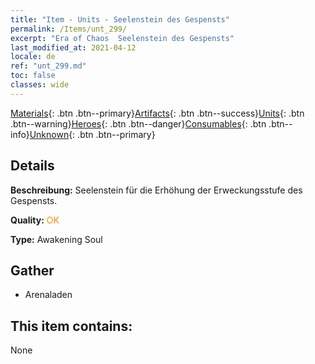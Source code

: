 ```yaml
---
title: "Item - Units - Seelenstein des Gespensts"
permalink: /Items/unt_299/
excerpt: "Era of Chaos  Seelenstein des Gespensts"
last_modified_at: 2021-04-12
locale: de
ref: "unt_299.md"
toc: false
classes: wide
---
```

 [Materials](/de/Items/){: .btn .btn--primary}[Artifacts](/de/Items/Artifacts/){: .btn .btn--success}[Units](/de/Items/Units/){: .btn .btn--warning}[Heroes](/de/Items/Heroes/){: .btn .btn--danger}[Consumables](/de/Items/Consumables/){: .btn .btn--info}[Unknown](/de/Items/Unknown/){: .btn .btn--primary}

## Details
 **Beschreibung:** Seelenstein für die Erhöhung der Erweckungsstufe des Gespensts.

 **Quality:** <span style="color: #FF8C00">OK</span>

 **Type:** Awakening Soul

## Gather

*    Arenaladen 

## This item contains:

  None

